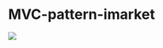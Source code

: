 # MVC-pattern-imarket
<img src="https://capsule-render.vercel.app/api?type=waving&color=auto&height=200&section=header&text=내용입력&fontSize=90" />
